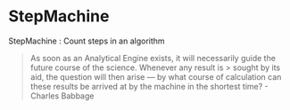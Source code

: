 StepMachine
===========

StepMachine : Count steps in an algorithm


> As soon as an Analytical Engine exists, it will necessarily guide the future course of the science. Whenever any result is > sought by its aid, the question will then arise — by what course of calculation can these results be arrived at by the 
> machine in the shortest time? - Charles Babbage
